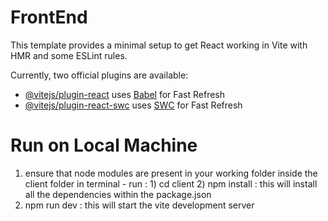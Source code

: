 # FrontEnd

This template provides a minimal setup to get React working in Vite with HMR and some ESLint rules.

Currently, two official plugins are available:

- [@vitejs/plugin-react](https://github.com/vitejs/vite-plugin-react/blob/main/packages/plugin-react/README.md) uses [Babel](https://babeljs.io/) for Fast Refresh
- [@vitejs/plugin-react-swc](https://github.com/vitejs/vite-plugin-react-swc) uses [SWC](https://swc.rs/) for Fast Refresh


# Run on Local Machine 
1) ensure that node modules are present in your working folder inside the client folder
    in terminal - run :
                         1) cd client
                         2) npm install
                                        : this will install all the dependencies within the package.json
2) npm run dev 
                : this will start the vite development server